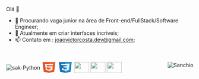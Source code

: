 Olá 👋

- 🔭 Procurando vaga junior na área de Front-end/FullStack/Software Engineer;
- 📕 Atualmente em criar interfaces incriveis;
- 📫 Contato em : joaovictorcosta.dev@gmail.com;

 ##
 
 
<div style="display: inline_block"><br>
 
   <img align="center" alt="sak-Python" height="30" width="40" src="https://cdn.jsdelivr.net/gh/devicons/devicon/icons/typescript/typescript-original.svg">
  <img align="center" alt="sak-HTML" height="30" width="40" src="https://raw.githubusercontent.com/devicons/devicon/master/icons/html5/html5-original.svg">
  <img align="center" alt="sak-CSS" height="30" width="40" src="https://raw.githubusercontent.com/devicons/devicon/master/icons/css3/css3-original.svg">
  <img align="center"  height="30" width="40" src="https://cdn.jsdelivr.net/gh/devicons/devicon/icons/angularjs/angularjs-original.svg" />
  <img align="center"  height="30" width="40" src="https://cdn.jsdelivr.net/gh/devicons/devicon/icons/dart/dart-original.svg" />
  <img align="center"  height="30" width="40" src="https://cdn.jsdelivr.net/gh/devicons/devicon/icons/flutter/flutter-plain.svg" />
 
   
  <img align="right" height="175em" alt="Sanchio" src="https://c.tenor.com/2z7NVAVjM_YAAAAd/guts-berserk.gif">
</div>
 
 
 
 <div> 
 
  
